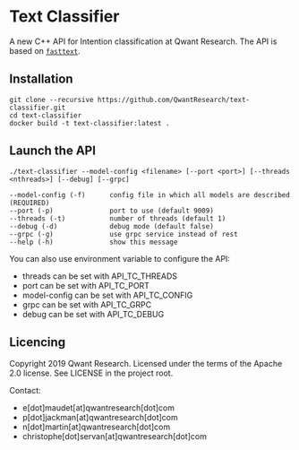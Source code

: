 Text Classifier
=========

A new C++ API for Intention classification at Qwant Research.
The API is based on [`fasttext`](https://fasttext.cc/).

## Installation
```
git clone --recursive https://github.com/QwantResearch/text-classifier.git 
cd text-classifier
docker build -t text-classifier:latest .
``` 

## Launch the API
```
./text-classifier --model-config <filename> [--port <port>] [--threads <nthreads>] [--debug] [--grpc]

--model-config (-f)      config file in which all models are described (REQUIRED)
--port (-p)              port to use (default 9009)
--threads (-t)           number of threads (default 1)
--debug (-d)             debug mode (default false)
--grpc (-g)              use grpc service instead of rest
--help (-h)              show this message
```

You can also use environment variable to configure the API:
 * threads can be set with API_TC_THREADS
 * port can be set with API_TC_PORT
 * model-config can be set with API_TC_CONFIG
 * grpc can be set with API_TC_GRPC
 * debug can be set with API_TC_DEBUG

## Licencing

Copyright 2019 Qwant Research. Licensed under the terms of the Apache 2.0 license. See LICENSE in the project root.

Contact:
 - e[dot]maudet[at]qwantresearch[dot]com
 - p[dot]jackman[at]qwantresearch[dot]com
 - n[dot]martin[at]qwantresearch[dot]com
 - christophe[dot]servan[at]qwantresearch[dot]com
